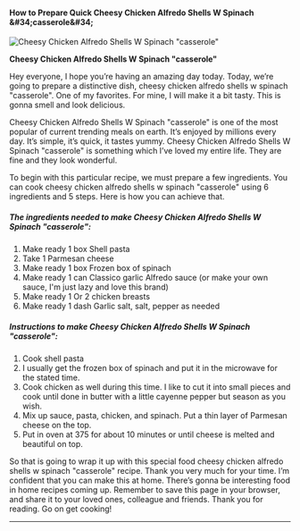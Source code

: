             

#### How to Prepare Quick Cheesy Chicken Alfredo Shells W Spinach &amp;#34;casserole&amp;#34;

![Cheesy Chicken Alfredo Shells W Spinach &quot;casserole&quot;](https://img-global.cpcdn.com/recipes/5565460987248640/751x532cq70/cheesy-chicken-alfredo-shells-w-spinach-casserole-recipe-main-photo.jpg)

**Cheesy Chicken Alfredo Shells W Spinach &quot;casserole&quot;**

Hey everyone, I hope you’re having an amazing day today. Today, we’re going to prepare a distinctive dish, cheesy chicken alfredo shells w spinach "casserole". One of my favorites. For mine, I will make it a bit tasty. This is gonna smell and look delicious.

Cheesy Chicken Alfredo Shells W Spinach "casserole" is one of the most popular of current trending meals on earth. It’s enjoyed by millions every day. It’s simple, it’s quick, it tastes yummy. Cheesy Chicken Alfredo Shells W Spinach "casserole" is something which I’ve loved my entire life. They are fine and they look wonderful.

To begin with this particular recipe, we must prepare a few ingredients. You can cook cheesy chicken alfredo shells w spinach "casserole" using 6 ingredients and 5 steps. Here is how you can achieve that.

##### The ingredients needed to make Cheesy Chicken Alfredo Shells W Spinach "casserole":

1.  Make ready 1 box Shell pasta
2.  Take 1 Parmesan cheese
3.  Make ready 1 box Frozen box of spinach
4.  Make ready 1 can Classico garlic Alfredo sauce (or make your own sauce, I'm just lazy and love this brand)
5.  Make ready 1 Or 2 chicken breasts
6.  Make ready 1 dash Garlic salt, salt, pepper as needed

##### Instructions to make Cheesy Chicken Alfredo Shells W Spinach "casserole":

1.  Cook shell pasta
2.  I usually get the frozen box of spinach and put it in the microwave for the stated time.
3.  Cook chicken as well during this time. I like to cut it into small pieces and cook until done in butter with a little cayenne pepper but season as you wish.
4.  Mix up sauce, pasta, chicken, and spinach. Put a thin layer of Parmesan cheese on the top.
5.  Put in oven at 375 for about 10 minutes or until cheese is melted and beautiful on top.

So that is going to wrap it up with this special food cheesy chicken alfredo shells w spinach "casserole" recipe. Thank you very much for your time. I’m confident that you can make this at home. There’s gonna be interesting food in home recipes coming up. Remember to save this page in your browser, and share it to your loved ones, colleague and friends. Thank you for reading. Go on get cooking!

* * *